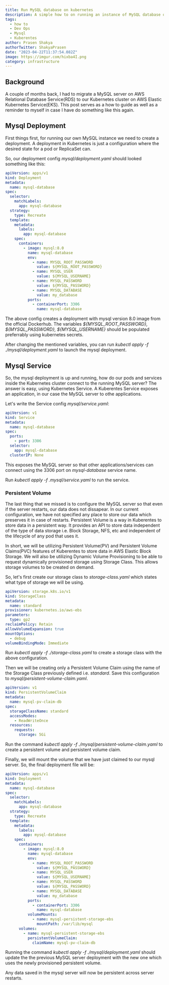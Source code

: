 ```yaml
---
title: Run MySQL database on kubernetes
description: A simple how to on running an instance of MySQL database on a Kubernetes cluster
tags:
  - how to
  - Dev Ops
  - Mysql 
  - Kuberentes
author: Prasen Shakya 
authorTwitter: ShakyaPrasen
date: "2023-04-22T11:37:54.082Z"
image: https://imgur.com/hixba4I.png
category: infrastructure
---
```


## Background  

A couple of months back, I had to migrate a MySQL server on AWS Relational 
Database Service(RDS) to our Kubernetes cluster on AWS Elastic Kubernetes 
Service(EKS).
This post serves as a how to guide as well as a reminder to myself in case I 
have do something like this again.

## Mysql Deployment

First things first, for running our own MySQL instance we need to create a 
deployment. A deployment in Kubernetes is just a configuration where the desired
state for a pod or ReplicaSet can.

So, our deployment config *mysql/deployment.yaml* should looked something like
this:

```yaml
apiVersion: apps/v1
kind: Deployment
metadata:
  name: mysql-database
spec:
  selector:
    matchLabels:
      app: mysql-database
  strategy:
    type: Recreate
  template:
    metadata:
      labels:
        app: mysql-database
    spec:
      containers:
        - image: mysql:8.0
          name: mysql-database
          env:
            - name: MYSQL_ROOT_PASSWORD
              value: ${MYSQL_ROOT_PASSWORD}
            - name: MYSQL_USER
              value: ${MYSQL_USERNAME}
            - name: MYSQL_PASSWORD
              value: ${MYSQL_PASSWORD}
            - name: MYSQL_DATABASE
              value: my_database
          ports:
            - containerPort: 3306
              name: mysql-database
```

The above config creates a deployment with mysql version 8.0 image from 
the official Dockerhub. The variables *${MYSQL_ROOT_PASSWORD}, 
${MYSQL_PASSWORD}, ${MYSQL_USERNAME}* should be populated preferrably using 
kubernetes secrets.

After changing the mentioned variables, you can run *kubectl apply -f 
./mysql/deployment.yaml* to launch the mysql deployment.


## Mysql Service

So, the mysql deployment is up and running, how do our pods and services inside
the Kubernetes cluster connect to the running MySQL server? The answer is easy,
using Kubernetes Service. A Kuberentes Service exposes an application, in our
case the MySQL server to othe applications.

Let's write the Service config *mysql/service.yaml*:

```yaml
apiVersion: v1
kind: Service
metadata:
  name: mysql-database
spec:
  ports:
    - port: 3306
  selector:
    app: mysql-database
  clusterIP: None

```

This exposes the MySQL server so that other applications/services can connect 
using the 3306 port on *mysql-database* service name.

Run *kubectl apply -f .mysql/service.yaml* to run the service.

### Persistent Volume

The last thing that we missed is to configure the MySQL server so that even if
the server restarts, our data does not dissapear. In our current configuration,
we have not specified any place to store our data which preserves it in case of
restarts. Persistent Volume is a way in Kuberentes to store data in a persistent
way. It provides an API to store data independent of the type of data storage 
i.e. Block Storage, NFS, etc and independent of the lifecycle of any pod that
uses it.

In short, we will be utilizing Persistent Volume(PV) and 
Persistent Volume Claims(PVC) features of Kuberentes to store data in AWS
Elastic Block Storage. We will also be utilizing Dynamic Volume Provisioning to
be able to request dynamically provisioned storage using Storage Class. This
allows storage volumes to be created on demand.

So, let's first create our storage class to *storage-class.yaml* which states 
what type of storage we will be using.

```yaml
apiVersion: storage.k8s.io/v1
kind: StorageClass
metadata:
  name: standard
provisioner: kubernetes.io/aws-ebs
parameters:
  type: gp2
reclaimPolicy: Retain
allowVolumeExpansion: true
mountOptions:
  - debug
volumeBindingMode: Immediate
```

Run *kubectl apply -f ./storage-class.yaml* to create a storage class with the
above configuration.


Then we will be creating only a Persistent Volume Claim using the name of the
Storage Class previously defined i.e. *standard*. Save this configuration to
*mysql/persistent-volume-claim.yaml*.


```yaml
apiVersion: v1
kind: PersistentVolumeClaim
metadata:
  name: mysql-pv-claim-db
spec:
  storageClassName: standard
  accessModes:
    - ReadWriteOnce
  resources:
    requests:
      storage: 5Gi

```

Run the command *kubectl apply -f ./mysql/persistent-volume-claim.yaml* to 
create a persistent volume and persistent volume claim.

Finally, we will mount the volume that we have just claimed to our mysql server.
So, the final deployment file will be:

```yaml
apiVersion: apps/v1
kind: Deployment
metadata:
  name: mysql-database
spec:
  selector:
    matchLabels:
      app: mysql-database
  strategy:
    type: Recreate
  template:
    metadata:
      labels:
        app: mysql-database
    spec:
      containers:
        - image: mysql:8.0
          name: mysql-database
          env:
            - name: MYSQL_ROOT_PASSWORD
              value: ${MYSQL_PASSWORD}
            - name: MYSQL_USER
              value: ${MYSQL_USERNAME}
            - name: MYSQL_PASSWORD
              value: ${MYSQL_PASSWORD}
            - name: MYSQL_DATABASE
              value: my_database
          ports:
            - containerPort: 3306
              name: mysql-database
          volumeMounts:
            - name: mysql-persistent-storage-ebs
              mountPath: /var/lib/mysql
      volumes:
        - name: mysql-persistent-storage-ebs
          persistentVolumeClaim:
            claimName: mysql-pv-claim-db

```

Running the command *kubectl apply -f ./mysql/deployment.yaml* should update 
the the previous MySQL server deployment with the new one which uses the newly
provisioned persistent volume.

Any data saved in the mysql server will now be persistent across server 
restarts.
<br/>
<br/>


